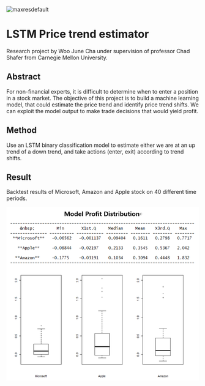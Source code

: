 ![maxresdefault](https://user-images.githubusercontent.com/59113962/86430444-4d02e700-bcc0-11ea-99af-09189e1ccbfd.jpg)

# LSTM Price trend estimator

Research project by Woo June Cha under supervision of professor Chad Shafer from Carnegie Mellon University.

## Abstract
For non-financial experts, it is difficult to determine when to enter a position in a stock market. The objective of this project is to build a machine learning model, that could estimate the price trend and identify price trend shifts. We can exploit the model output to make trade decisions that would yield profit.

## Method
Use an LSTM binary classification model to estimate either we are at an up trend of a down trend, and take actions (enter, exit) according to trend shifts. 


## Result
Backtest results of Microsoft, Amazon and Apple stock on 40 different time periods. 

![](distribution.PNG)
